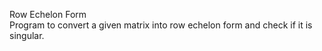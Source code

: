 Row Echelon Form\
Program to convert a given matrix into row echelon form and check if it is singular.
